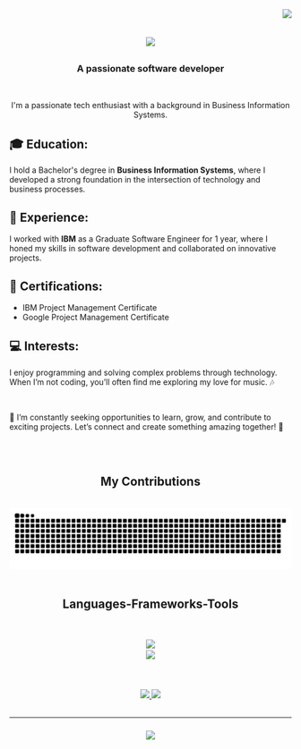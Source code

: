<img align="right" src="https://visitor-badge.laobi.icu/badge?page_id=Abraao-Ramos.Abraao-Ramos" />

<h1 align="center">
  <a href="https://git.io/typing.svg">
    <img src="https://readme-typing-svg.herokuapp.com/?font=Righteous&size=35&center=true&vCenter=true&width=500&height=70&duration=5000&lines=Hi+There!+👋;+I'm+Abraham+Ramos!;" />
  </a>
</h1>

<h3 align="center">A passionate software developer</h3>

<br/>

<div align="center">

I'm a passionate tech enthusiast with a background in Business Information Systems.

</div>

 <h2>🎓 Education:</h2>
    <p>I hold a Bachelor's degree in <strong>Business Information Systems</strong>, where I developed a strong foundation in the intersection of technology and business processes.</p>
    

<h2>💼 Experience:</h2>
    <p>I worked with <strong>IBM</strong> as a Graduate Software Engineer for 1 year, where I honed my skills in software development and collaborated on innovative projects.</p>

<h2>📜 Certifications:</h2>
    <ul>
        <li>IBM Project Management Certificate</li>
        <li>Google Project Management Certificate</li>
    </ul>
    
 <h2>💻 Interests:</h2>
    <p>I enjoy programming and solving complex problems through technology. When I’m not coding, you’ll often find me exploring my love for music. 🎶</p>

<br/>


<p>🌟 I’m constantly seeking opportunities to learn, grow, and contribute to exciting projects. Let’s connect and create something amazing together! 🚀</p>


<br/>
<br/>

<div align="center">
  <h2> My Contributions </h2>
  <br/>
  <picture>
    <source media="(prefers-color-scheme: dark)" srcset="https://raw.githubusercontent.com/Abraao-Ramos/Abraao-Ramos/output/github-snake-dark.svg" />
    <source media="(prefers-color-scheme: light)" srcset="https://raw.githubusercontent.com/Abraao-Ramos/Abraao-Ramos/output/github-snake.svg" />
    <img alt="github-snake" src="https://raw.githubusercontent.com/Abraao-Ramos/Abraao-Ramos/output/github-snake.svg"
    
  </picture>

  <br/>
</div>

<br/>


<h2 align="center">Languages-Frameworks-Tools</h2>
<br/>
<br/>

<div align="center">
  <a href="https://skillicons.dev">
    <img src="https://skillicons.dev/icons?i=github,python,javascript,java,csharp" /><br>
    <img src="https://skillicons.dev/icons?i=bootstrap,mysql,html,css,flask,vscode,git" />
  </a>
</div>

<br/>
<br/>

<br/>

<div align="center">
  <a href="mailto:abraaoramosdrum@gmail.com">
    <img src="https://img.shields.io/badge/Gmail-333333?style=for-the-badge&logo=gmail&logoColor=red" target="_blank" /> 
  </a>
  <a href="https://www.linkedin.com/in/abraao-victor-ramos">
    <img src="https://img.shields.io/badge/LinkedIn-0077B5?style=for-the-badge&logo=linkedin&logoColor=white" target="_blank" /> 
  </a>
</div>

<br/>

<hr/>

<h3 align="center">
  <a href="https://git.io/typing.svg">
    <img src="https://readme-typing-svg.herokuapp.com/?font=Righteous&size=35&center=true&vCenter=true&width=500&height=70&duration=5000&lines=Thanks+for+visiting!+✌️;+Let's+connect+on+LinkedIn..." />
  </a>
</h3>



